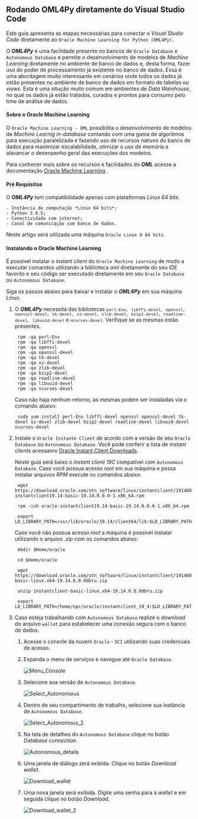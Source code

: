 ## Rodando OML4Py diretamente do Visual Studio Code
Este guia apresenta as etapas necessárias para conectar o *Visual Studio Code* diretamente ao `Oracle Machine Learning for Python (OML4Py)`.

O ***OML4Py*** é uma facilidade presente no bancos de `Oracle Database` e `Autonomous Database` e permite o desenvolvimento de modelos de *Machine Learning* diretamente no ambiente de banco de dados e, desta forma, fazer uso do poder de processamento já existente no banco de dados.
Essa é uma abordagem muito interessante em cenários onde todos os dados já estão presentes no ambiente de banco de dados em formato de tabelas ou *views*. Esta é uma situção muito comum em ambientes de *Data Warehouse*, no qual os dados já estão tratados, curados e prontos para consumo pelo time de análise de dados.

#### Sobre o Oracle Machine Learning

O `Oracle Machine Learning - OML` possibilita o desenvolvimento de modelos de *Machine Learnig* *in-database* contando com uma gama de algoritmos para execução paralelizada e fazendo uso de recursos nativos do banco de dados para maximizar escalabilidade, otimizar o uso de memória e alavancar o desenpenho geral das execuções dos modelos.

Para conhecer mais sobre os recursos e facilidades do ***OML*** acesse a documentação [Oracle Machine Learning](https://docs.oracle.com/en/database/oracle/machine-learning/oml4py/1/index.html).

#### Pré Requisitos

O ***OML4Py*** tem compatibilidade apenas com plataformas *Linux 64 bits*.

    - Instância de computação *Linux 64 bits*;
    - Python 3.9.5;
    - Conectividade com internet;
    - Canal de comunicação com banco de dados.

Neste artigo será utilizada uma máquina `Oracle Linux 8 64 bits`.

#### Instalando o Oracle Machine Learning

É possível instalar o *instant client* do `Oracle Machine Learning` de modo a executar comandos utilizando a biblioteca *oml* diretamente do seu *IDE* favorito e seu código ser executado diretamente em seu `Oracle Database` ou `Autonomous Database`.

Siga os passos abaixo para baixar e instalar o ***OML4Py*** em sua máquina *Linux*.

1. O ***OML4Py*** necessita das bibliotecas <span style = "font-family:Courier; font-size: 0.8em;">perl-Env, libffi-devel, openssl, openssl-devel, tk-devel, xz-devel, zlib-devel, bzip2-devel, readline-devel, libuuid-devel</span> e <span style = "font-family:Courier; font-size: 0.8em;">ncurses-devel</span>. Verifique se as mesmas estão presentes.

        rpm -qa perl-Env
        rpm -qa libffi-devel
        rpm -qa openssl 
        rpm -qa openssl-devel
        rpm -qa tk-devel
        rpm -qa xz-devel
        rpm -qa zlib-devel
        rpm -qa bzip2-devel
        rpm -qa readline-devel
        rpm -qa libuuid-devel
        rpm -qa ncurses-devel
    
    Caso não haja nenhum retorno, as mesmas podem ser instaladas via o comando abaixo:

        sudo yum install perl-Env libffi-devel openssl openssl-devel tk-devel xz-devel zlib-devel bzip2-devel readline-devel libuuid-devel ncurses-devel

2. Instale o `Oracle Instante Client` de acordo com a versão de seu `Oracle Database` ou `Autonomous Database`. Você pode conferir a lista de *instant clients* acessanro [Oracle Instant Client Downloads](https://www.oracle.com/technetwork/database/database-technologies/instant-client/downloads/index.html).

    Neste guia será baixo o *instant client 19C* compatível com `Autonomous Database`. Caso você possua acesso *root* em sua máquina e possa instalar arquivos *RPM* execute os comandos abaixo:

        wget https://download.oracle.com/otn_software/linux/instantclient/1914000/oracle-instantclient19.14-basic-19.14.0.0.0-1.x86_64.rpm

        rpm -ivh oracle-instantclient19.14-basic-19.14.0.0.0-1.x86_64.rpm

        export LD_LIBRARY_PATH=/usr/lib/oracle/19.14/client64/lib:$LD_LIBRARY_PATH

    Caso você não possua acesso *root* a máquina é possível instalar utilizando o arquivo *.zip* com os comandos abaixo:

        mkdir $Home/oracle

        cd $Home/oracle

        wget https://download.oracle.com/otn_software/linux/instantclient/1914000/instantclient-basic-linux.x64-19.14.0.0.0dbru.zip

        unzip instantclient-basic-linux.x64-19.14.0.0.0dbru.zip

        export LD_LIBRARY_PATH=/home/opc/oracle/instantclient_19_4:$LD_LIBRARY_PATH

3. Caso esteja trabalhando com `Autonomous Database` realize o *download* do arquivo `wallet` para estabelecer uma conexão segura com o banco de dados.

    1. Acesse o console da nuvem `Oracle` - `OCI` utilizando suas credenciais de acesso.
    2. Expanda o menu de serviços e navegue até `Oracle Database`.

        ![Menu_Console](/images/console-database.png)
    3. Selecione sua versão de `Autonomous Database`.

        ![Select_Autonomoius](/images/select-autonomous.png)
    4. Dentro de seu compartimento de trabalho, selecione sua instância de `Autonomous Database`.

        ![Select_Autonomous_2](/images/select-autonomous2.png)
    5. Na tela de detalhes do `Autonomous Database` clique no botão *Database connection*.

        ![Autonomous_details](/images/details-autonomous.png)
    6. Uma janela de diálogo será exibida. Clique no botão *Download wallet*.

        ![Download_wallet](/images/donwload-wallet.png)
    7. Uma nova janela será exibida. Digite uma senha para a *wallet* e em seguida clique no botão *Download*.

        ![Download_wallet_2](/images/wallet-donwload-password.png)